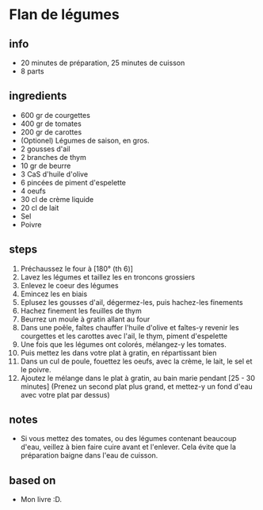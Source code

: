 # Flan de légumes

## info  
* 20 minutes de préparation, 25 minutes de cuisson
* 8 parts

## ingredients
* 600 gr de courgettes 
* 400 gr de tomates
* 200 gr de carottes 
* (Optionel) Légumes de saison, en gros. 
* 2 gousses d'ail
* 2 branches de thym
* 10 gr de beurre
* 3 CaS d'huile d'olive
* 6 pincées de piment d'espelette 
* 4 oeufs
* 30 cl de crème liquide
* 20 cl de lait
* Sel
* Poivre

## steps  
1. Préchaussez le four à [180° (th 6)]
2. Lavez les légumes et taillez les en troncons grossiers
3. Enlevez le coeur des légumes 
4. Emincez les en biais
5. Eplusez les gousses d'ail, dégermez-les, puis hachez-les finements
6. Hachez finement les feuilles de thym
7. Beurrez un moule à gratin allant au four
8. Dans une poêle, faîtes chauffer l'huile d'olive et faîtes-y revenir les courgettes et les carottes avec l'ail, le thym, piment d'espelette
9. Une fois que les légumes ont colorés, mélangez-y les tomates.
10. Puis mettez les dans votre plat à gratin, en répartissant bien
10. Dans un cul de poule, fouettez les oeufs, avec la crème, le lait, le sel et le poivre.
12. Ajoutez le mélange dans le plat à gratin, au bain marie pendant [25 - 30 minutes] (Prenez un second plat plus grand, et mettez-y un fond d'eau avec votre plat par dessus)

## notes  
* Si vous mettez des tomates, ou des légumes contenant beaucoup d'eau, veillez à bien faire cuire avant et l'enlever. Cela évite que la préparation baigne dans l'eau de cuisson.

## based on  
* Mon livre :D.
